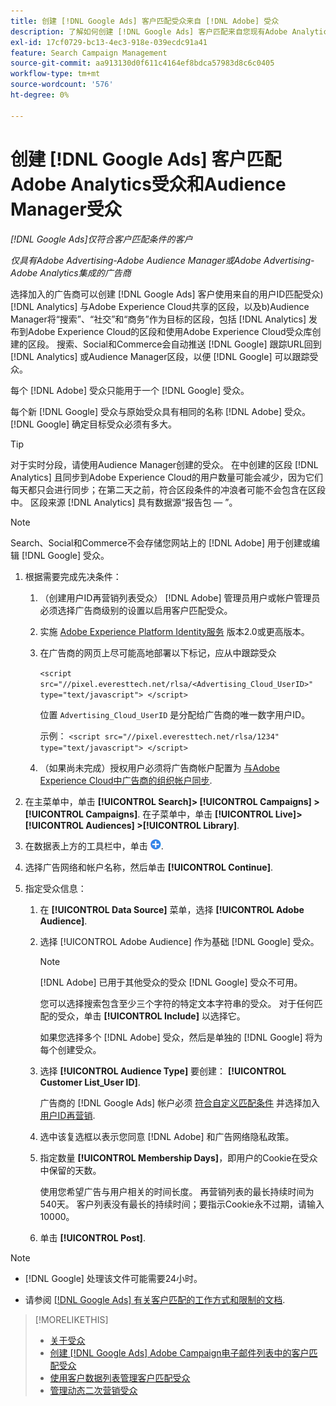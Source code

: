 ```yaml
---
title: 创建 [!DNL Google Ads] 客户匹配受众来自 [!DNL Adobe] 受众
description: 了解如何创建 [!DNL Google Ads] 客户匹配来自您现有Adobe Analytics和Audience Manager受众的受众。
exl-id: 17cf0729-bc13-4ec3-918e-039ecdc91a41
feature: Search Campaign Management
source-git-commit: aa913130d0f611c4164ef8bdca57983d8c6c0405
workflow-type: tm+mt
source-wordcount: '576'
ht-degree: 0%

---
```


# 创建 [!DNL Google Ads] 客户匹配Adobe Analytics受众和Audience Manager受众

*[!DNL Google Ads]仅符合客户匹配条件的客户*

*仅具有Adobe Advertising-Adobe Audience Manager或Adobe Advertising-Adobe Analytics集成的广告商*

选择加入的广告商可以创建 [!DNL Google Ads] 客户使用来自的用户ID匹配受众) [!DNL Analytics] 与Adobe Experience Cloud共享的区段，以及b)Audience Manager将“搜索”、“社交”和“商务”作为目标的区段，包括 [!DNL Analytics] 发布到Adobe Experience Cloud的区段和使用Adobe Experience Cloud受众库创建的区段。 搜索、Social和Commerce会自动推送 [!DNL Google] 跟踪URL回到 [!DNL Analytics] 或Audience Manager区段，以便 [!DNL Google] 可以跟踪受众。

每个 [!DNL Adobe] 受众只能用于一个 [!DNL Google] 受众。

每个新 [!DNL Google] 受众与原始受众具有相同的名称 [!DNL Adobe] 受众。 [!DNL Google] 确定目标受众必须有多大。

>[!TIP]
>
>对于实时分段，请使用Audience Manager创建的受众。 在中创建的区段 [!DNL Analytics] 且同步到Adobe Experience Cloud的用户数量可能会减少，因为它们每天都只会进行同步；在第二天之前，符合区段条件的冲浪者可能不会包含在区段中。 区段来源 [!DNL Analytics] 具有数据源“报告包 — ”。

>[!NOTE]
>
>Search、Social和Commerce不会存储您网站上的 [!DNL Adobe] 用于创建或编辑 [!DNL Google] 受众。

1. 根据需要完成先决条件：

   1. （创建用户ID再营销列表受众） [!DNL Adobe] 管理员用户或帐户管理员必须选择广告商级别的设置以启用客户匹配受众。

   1. 实施 [Adobe Experience Platform Identity服务](https://experienceleague.adobe.com/docs/id-service/using/home.html) 版本2.0或更高版本。

   1. 在广告商的网页上尽可能高地部署以下标记，应从中跟踪受众

      `<script src="//pixel.everesttech.net/rlsa/<Advertising_Cloud_UserID>" type="text/javascript"> </script>`

      位置 `Advertising_Cloud_UserID` 是分配给广告商的唯一数字用户ID。

      示例： `<script src="//pixel.everesttech.net/rlsa/1234" type="text/javascript"> </script>`

   1. （如果尚未完成）授权用户必须将广告商帐户配置为 [与Adobe Experience Cloud中广告商的组织帐户同步](/help/search-social-commerce/admin/sync-adobe-audiences.md).

1. 在主菜单中，单击 **[!UICONTROL Search]> [!UICONTROL Campaigns] >[!UICONTROL Campaigns]**. 在子菜单中，单击 **[!UICONTROL Live]> [!UICONTROL Audiences] >[!UICONTROL Library]**.

1. 在数据表上方的工具栏中，单击 ![创建](/help/search-social-commerce/assets/add.png "创建").

1. 选择广告网络和帐户名称，然后单击 **[!UICONTROL Continue]**.

1. 指定受众信息：

   1. 在 **[!UICONTROL Data Source]** 菜单，选择 **[!UICONTROL Adobe Audience]**.

   1. 选择 [!UICONTROL Adobe Audience] 作为基础 [!DNL Google] 受众。

      >[!NOTE]
      >
      >[!DNL Adobe] 已用于其他受众的受众 [!DNL Google] 受众不可用。

      您可以选择搜索包含至少三个字符的特定文本字符串的受众。 对于任何匹配的受众，单击 **[!UICONTROL Include]** 以选择它。

      如果您选择多个 [!DNL Adobe] 受众，然后是单独的 [!DNL Google] 将为每个创建受众。

   1. 选择 **[!UICONTROL Audience Type]** 要创建： **[!UICONTROL Customer List_User ID]**.

      广告商的 [!DNL Google Ads] 帐户必须 [符合自定义匹配条件](https://support.google.com/adspolicy/answer/6299717) 并选择加入 [用户ID再营销](https://support.google.com/google-ads/answer/9199250).

   1. 选中该复选框以表示您同意 [!DNL Adobe] 和广告网络隐私政策。

   1. 指定数量 **[!UICONTROL Membership Days]**，即用户的Cookie在受众中保留的天数。

      使用您希望广告与用户相关的时间长度。 再营销列表的最长持续时间为540天。 客户列表没有最长的持续时间；要指示Cookie永不过期，请输入10000。

   1. 单击 **[!UICONTROL Post]**.

>[!NOTE]
>
>* [!DNL Google] 处理该文件可能需要24小时。
>
>* 请参阅 [[!DNL Google Ads] 有关客户匹配的工作方式和限制的文档](https://support.google.com/displayvideo/answer/9539301).

>[!MORELIKETHIS]
>
>* [关于受众](audience-about.md)
>* [创建 [!DNL Google Ads] Adobe Campaign电子邮件列表中的客户匹配受众](google-audience-from-campaign-email-list.md)
>* [使用客户数据列表管理客户匹配受众](audience-from-customer-data-list.md)
>* [管理动态二次营销受众](audience-dynamic-remarketing-manage.md)
